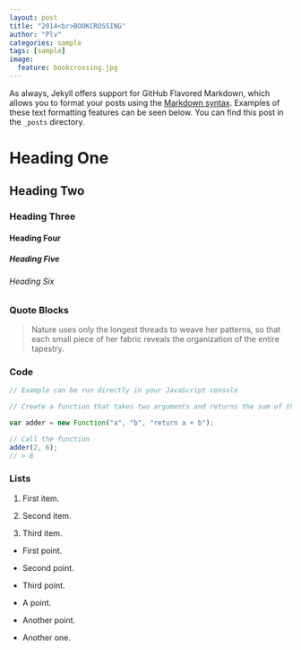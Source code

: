 ```yaml
---
layout: post
title: "2014<br>BOOKCROSSING"
author: "Plv"
categories: sample
tags: [sample]
image:
  feature: bookcrossing.jpg
---
```


As always, Jekyll offers support for GitHub Flavored Markdown, which allows you to format your posts using the [Markdown syntax](https://guides.github.com/features/mastering-markdown/). Examples of these text formatting features can be seen below. You can find this post in the `_posts` directory.

# Heading One

## Heading Two

### Heading Three

#### Heading Four

##### Heading Five

###### Heading Six

### Quote Blocks

> Nature uses only the longest threads to weave her patterns, so that each small piece of her fabric reveals the organization of the entire tapestry.

### Code

```js
// Example can be run directly in your JavaScript console

// Create a function that takes two arguments and returns the sum of those arguments

var adder = new Function("a", "b", "return a + b");

// Call the function
adder(2, 6);
// > 8
```

### Lists

1. First item.

2. Second item.

3. Third item.

* First point.

* Second point.

* Third point.

- A point.

- Another point.

- Another one.
